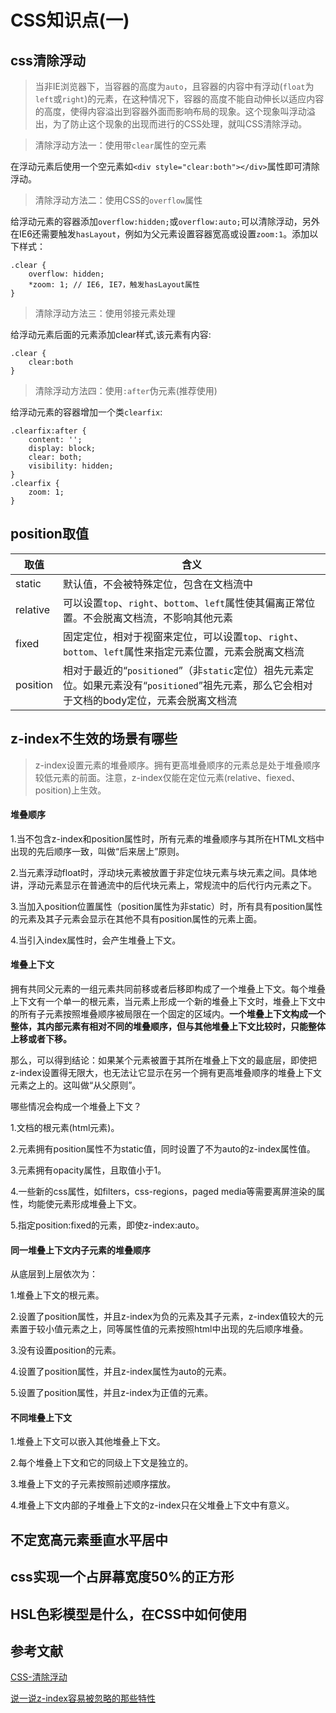 # CSS知识点(一)

## css清除浮动

> 当非IE浏览器下，当容器的高度为`auto`，且容器的内容中有浮动(`float`为`left`或`right`)的元素，在这种情况下，容器的高度不能自动伸长以适应内容的高度，使得内容溢出到容器外面而影响布局的现象。这个现象叫浮动溢出，为了防止这个现象的出现而进行的CSS处理，就叫CSS清除浮动。

> 清除浮动方法一：使用带`clear`属性的空元素

在浮动元素后使用一个空元素如`<div style="clear:both"></div>`属性即可清除浮动。

> 清除浮动方法二：使用CSS的`overflow`属性

给浮动元素的容器添加`overflow:hidden;`或`overflow:auto;`可以清除浮动，另外在IE6还需要触发`hasLayout`，例如为父元素设置容器宽高或设置`zoom:1`。添加以下样式：

```
.clear {
    overflow: hidden;
    *zoom: 1; // IE6, IE7，触发hasLayout属性
}
```

> 清除浮动方法三：使用邻接元素处理

给浮动元素后面的元素添加clear样式,该元素有内容:

```
.clear {
    clear:both
}
```

> 清除浮动方法四：使用`:after`伪元素(推荐使用)

给浮动元素的容器增加一个类`clearfix`:

```
.clearfix:after {
    content: '';
    display: block;
    clear: both;
    visibility: hidden;
}
.clearfix {
    zoom: 1;
}
```

## position取值

|取值|含义|
|---|---|
|static|默认值，不会被特殊定位，包含在文档流中|
|relative|可以设置`top`、`right`、`bottom`、`left`属性使其偏离正常位置。不会脱离文档流，不影响其他元素|
|fixed|固定定位，相对于视窗来定位，可以设置`top`、`right`、`bottom`、`left`属性来指定元素位置，元素会脱离文档流|
|position|相对于最近的“`positioned`”（非`static`定位）祖先元素定位。如果元素没有“`positioned`”祖先元素，那么它会相对于文档的body定位，元素会脱离文档流|


## z-index不生效的场景有哪些 

> z-index设置元素的堆叠顺序。拥有更高堆叠顺序的元素总是处于堆叠顺序较低元素的前面。注意，z-index仅能在定位元素(relative、fiexed、position)上生效。

#### 堆叠顺序

1.当不包含z-index和position属性时，所有元素的堆叠顺序与其所在HTML文档中出现的先后顺序一致，叫做“后来居上”原则。

2.当元素浮动float时，浮动块元素被放置于非定位块元素与块元素之间。具体地讲，浮动元素显示在普通流中的后代块元素上，常规流中的后代行内元素之下。

3.当加入position位置属性（position属性为非static）时，所有具有position属性的元素及其子元素会显示在其他不具有position属性的元素上面。

4.当引入index属性时，会产生堆叠上下文。

#### 堆叠上下文

拥有共同父元素的一组元素共同前移或者后移即构成了一个堆叠上下文。每个堆叠上下文有一个单一的根元素，当元素上形成一个新的堆叠上下文时，堆叠上下文中的所有子元素按照堆叠顺序被局限在一个固定的区域内。**一个堆叠上下文构成一个整体，其内部元素有相对不同的堆叠顺序，但与其他堆叠上下文比较时，只能整体上移或者下移。**

那么，可以得到结论：如果某个元素被置于其所在堆叠上下文的最底层，即使把z-index设置得无限大，也无法让它显示在另一个拥有更高堆叠顺序的堆叠上下文元素之上的。这叫做“从父原则”。

哪些情况会构成一个堆叠上下文？

1.文档的根元素(html元素)。

2.元素拥有position属性不为static值，同时设置了不为auto的z-index属性值。

3.元素拥有opacity属性，且取值小于1。

4.一些新的css属性，如filters，css-regions，paged media等需要离屏渲染的属性，均能使元素形成堆叠上下文。

5.指定position:fixed的元素，即使z-index:auto。

#### 同一堆叠上下文内子元素的堆叠顺序

从底层到上层依次为：

1.堆叠上下文的根元素。

2.设置了position属性，并且z-index为负的元素及其子元素，z-index值较大的元素置于较小值元素之上，同等属性值的元素按照html中出现的先后顺序堆叠。

3.没有设置position的元素。

4.设置了position属性，并且z-index属性为auto的元素。

5.设置了position属性，并且z-index为正值的元素。

#### 不同堆叠上下文

1.堆叠上下文可以嵌入其他堆叠上下文。

2.每个堆叠上下文和它的同级上下文是独立的。

3.堆叠上下文的子元素按照前述顺序摆放。

4.堆叠上下文内部的子堆叠上下文的z-index只在父堆叠上下文中有意义。

## 不定宽高元素垂直水平居中 

## css实现一个占屏幕宽度50%的正方形 

## HSL色彩模型是什么，在CSS中如何使用

## 参考文献

[CSS-清除浮动](https://segmentfault.com/a/1190000004865198)

[说一说z-index容易被忽略的那些特性](https://cloud.tencent.com/developer/article/1009694)